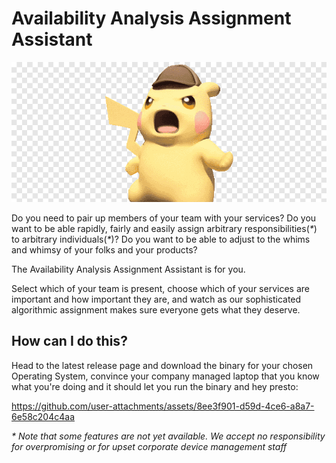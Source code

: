 # Availability Analysis Assignment Assistant

![](media/aaaa.png)

Do you need to pair up members of your team with your services? Do you want to be able rapidly, fairly and easily assign arbitrary responsibilities(_*_) to arbitrary individuals(_*_)? Do you want to be able to adjust to the whims and whimsy of your folks and your products?

The Availability Analysis Assignment Assistant is for you.

Select which of your team is present, choose which of your services are important and how important they are, and watch as our sophisticated algorithmic assignment makes sure everyone gets what they deserve.

## How can I do this?

Head to the latest release page and download the binary for your chosen Operating System, convince your company managed laptop that you know what you're doing and it should let you run the binary and hey presto:

https://github.com/user-attachments/assets/8ee3f901-d59d-4ce6-a8a7-6e58c204c4aa

_* Note that some features are not yet available. We accept no responsibility for overpromising or for upset corporate device management staff_
